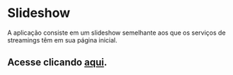 # Slideshow
A aplicação consiste em um slideshow semelhante aos que os serviços de streamings têm em sua página inicial.

## Acesse  clicando [aqui](https://diegoaccoimbra.github.io/Slideshow/).